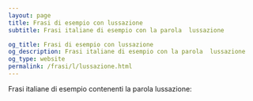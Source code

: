 ```yaml
---
layout: page
title: Frasi di esempio con lussazione 
subtitle: Frasi italiane di esempio con la parola  lussazione

og_title: Frasi di esempio con lussazione 
og_description: Frasi italiane di esempio con la parola  lussazione
og_type: website
permalink: /frasi/l/lussazione.html
---
```


Frasi italiane di esempio contenenti la parola lussazione:


